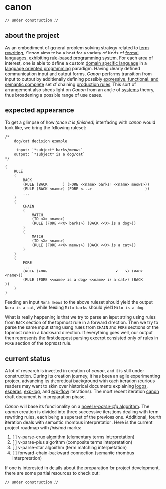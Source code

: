 # canon

    // under construction //

## about the project

As an embodiment of general problem solving strategy related to [term rewriting](https://en.wikipedia.org/wiki/Rewriting), *Canon* aims to be a host for a variety of kinds of [formal languages](https://en.wikipedia.org/wiki/Formal_language), exhibiting [rule-based programming system](https://en.wikipedia.org/wiki/Rule-based_system). For each area of interest, one is able to define a custom [domain specific language](https://en.wikipedia.org/wiki/Domain-specific_language) in a [language oriented programming](https://en.wikipedia.org/wiki/Language-oriented_programming) paradigm. Having clearly defined communication input and output forms, *Canon* performs transition from input to output by additionally defining possibly [expressive, functional, and semantic complete](https://en.wikipedia.org/wiki/Completeness_(logic)) set of chaining [production rules](https://en.wikipedia.org/wiki/Production_(computer_science)). This sort of arrangement also sheds light on *Canon* from an angle of [systems](https://en.wikipedia.org/wiki/System) theory, thus broadening a possible range of use cases.

## expected appearance

To get a glimpse of how *(once it is finished)* interfacing with *canon* would look like, we bring the following ruleset:

    /*
        dog/cat decision example
        
         input: `*subject* barks/meows`
        output: `*subject* is a dog/cat`
    */
    
    (
        RULE
        (
            BACK
            (RULE (BACK       ) (FORE <<name> barks> <<name> meows>))
            (RULE (BACK <name>) (FORE <...>                        ))
            ...
        )
        (
            CHAIN
            (
                MATCH
                (ID <X> <name>)
                (RULE (FORE <<X> barks>) (BACK <<X> is a dog>))
            )
            (
                MATCH
                (ID <X> <name>)
                (RULE (FORE <<X> meows>) (BACK <<X> is a cat>))
            )
        )
        (
            FORE
            ...
            (RULE (FORE                               <...>) (BACK <name>))
            (RULE (FORE <<name> is a dog> <<name> is a cat>) (BACK       ))
        )
    )
    
Feeding an input `Nora meows` to the above ruleset should yield the output `Nora is a cat`, while feeding `Milo barks` should yield `Milo is a dog`.

What is really happening is that we try to parse an input string using rules from `BACK` section of the topmost rule in a forward direction. Then we try to parse the same input string using rules from `CHAIN` and `FORE` sections of the topmost rule in a backward direction. If everything goes well, our output then represents the first deepest parsing excerpt consisted only of rules in `FORE` section of the topmost rule.

## current status

A lot of research is invested in creation of *canon*, and it is still under construction. During its creation journey, it has been an agile experimenting project, advancing its theoretical background with each iteration (curious readers may want to skim over historical documents explaining [logos](history/2019-aug-logos.md), [esperas](history/2020-jul-esperas.md), [exp-log](history/2021-aug-exp-log.md), and [exp-flow](history/2022-apr-exp-flow.md) iterations). The most recent iteration [canon](canon.md) draft document is in preparation phase.

*Canon* will base its functionality on a [novel *v-parse-cfg* algorithm](https://github.com/contrast-zone/v-parse-cfg). The *canon* creation is divided into three successive iterations dealing with term rewriting rules, each being a superset of the previous one. Additional, fourth iteration deals with semantic rhombus interpretation. Here is the current project roadmap with *finished* marks:

1. [ ] v-parse-crux algorithm (elementary terms interpretation)
2. [ ] v-parse-plus algorithm (composite terms interpretation)
3. [ ] v-parse-star algorithm (term matching interpretation)
4. [ ] forward-chain-backward connection (semantic rhombus interpretation)

If one is interested in details about the preparation for project development, there are some partial resources to check out:

    // under construction //
